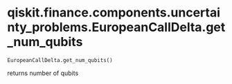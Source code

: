 # qiskit.finance.components.uncertainty\_problems.EuropeanCallDelta.get\_num\_qubits

`EuropeanCallDelta.get_num_qubits()`

returns number of qubits
